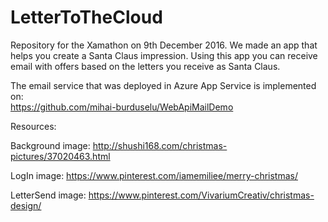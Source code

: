 # LetterToTheCloud

Repository for the Xamathon on 9th December 2016. We made an app that helps you create a Santa Claus impression. Using this app you can receive email with offers based on the letters you receive as Santa Claus.

The email service that was deployed in Azure App Service is implemented on:<br>
https://github.com/mihai-burduselu/WebApiMailDemo

Resources:

Background image: http://shushi168.com/christmas-pictures/37020463.html

LogIn image: https://www.pinterest.com/iamemiliee/merry-christmas/

LetterSend image: https://www.pinterest.com/VivariumCreativ/christmas-design/



